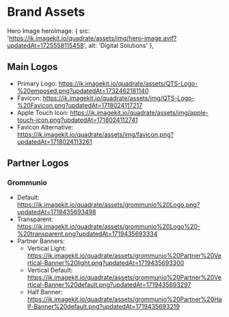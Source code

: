 # Brand Assets
Hero Image   heroImage: {
    src: 'https://ik.imagekit.io/quadrate/assets/img/hero-image.avif?updatedAt=1725558115458',
    alt: 'Digital Solutions'
  },

## Main Logos
- Primary Logo: https://ik.imagekit.io/quadrate/assets/QTS-Logo-%20emposed.png?updatedAt=1732462181140
- Favicon: https://ik.imagekit.io/quadrate/assets/img/QTS-Logo-%20Favicon.png?updatedAt=1718024117217
- Apple Touch Icon: https://ik.imagekit.io/quadrate/assets/img/apple-touch-icon.png?updatedAt=1718024112741
- Favicon Alternative: https://ik.imagekit.io/quadrate/assets/img/favicon.png?updatedAt=1718024113261

## Partner Logos
### Grommunio
- Default: https://ik.imagekit.io/quadrate/assets/grommunio%20Logo.png?updatedAt=1719435693498
- Transparent: https://ik.imagekit.io/quadrate/assets/grommunio%20Logo%20-%20transparent.png?updatedAt=1719435693334
- Partner Banners:
  - Vertical Light: https://ik.imagekit.io/quadrate/assets/grommunio%20Partner%20Vertical-Banner%20light.png?updatedAt=1719435693300
  - Vertical Default: https://ik.imagekit.io/quadrate/assets/grommunio%20Partner%20Vertical-Banner%20default.png?updatedAt=1719435693297
  - Half Banner: https://ik.imagekit.io/quadrate/assets/grommunio%20Partner%20Half-Banner%20default.png?updatedAt=1719435693219
